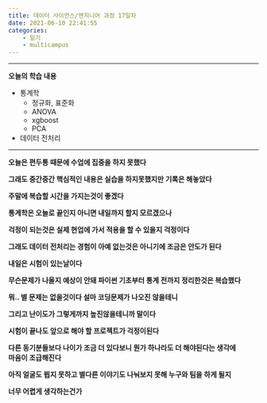 ```yaml
---
title: 데이터 사이언스/엔지니어 과정 17일차
date: 2021-06-10 22:41:55
categories:
    - 일기
    - multicampus
---
```

___
**오늘의 학습 내용**

- 통계학
  - 정규화, 표준화
  - ANOVA
  - xgboost
  - PCA
- 데이터 전처리
___
**오늘은 편두통 때문에 수업에 집중을 하지 못했다**  

**그래도 중간중간 핵심적인 내용은 실습을 하지못했지만 기록은 해놓았다**  

**주말에 복습할 시간을 가지는것이 좋겠다**  

**통계학은 오늘로 끝인지 아니면 내일까지 할지 모르겠으나**

**걱정이 되는것은 실제 현업에 가서 적용을 할 수 있을지 걱정이다**

**그래도 데이터 전처리는 경험이 아예 없는것은 아니기에 조금은 안도가 된다**  

**내일은 시험이 있는날이다**  

**무슨문제가 나올지 예상이 안돼 파이썬 기초부터 통계 전까지 정리한것은 복습했다**  

**뭐.. 별 문제는 없을것이다  설마 코딩문제가 나오진 않을테니**

**그리고 난이도가 그렇게까지 높진않을테니까 말이다**  

**시험이 끝나도 앞으로 해야 할 프로젝트가 걱정이된다**

**다른 동기분들보다 나이가 조금 더 있다보니 뭔가 하나라도 더 해야된다는 생각에  
마음이 조급해진다**  

**아직 얼굴도 뵙지 못하고 별다른 이야기도 나눠보지 못해 누구와 팀을 하게 될지**  

**너무 어렵게 생각하는건가**  



